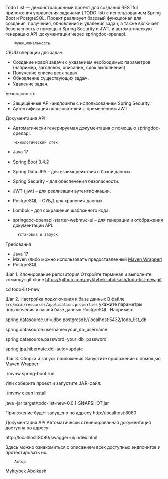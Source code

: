 Todo List — демонстрационный проект для создания RESTful приложения управления задачами (TODO list) с использованием Spring Boot и PostgreSQL. Проект реализует базовый функционал для создания, получения, обновления и удаления задач, а также включает безопасность с помощью Spring Security и JWT, и автоматическую генерацию API-документации через springdoc-openapi.

        Функциональность
CRUD операции для задач: 
  - Создание новой задачи с указанием необходимых параметров (например, заголовок, описание, срок выполнения).  
  - Получение списка всех задач.  
  - Обновление существующих задач.  
  - Удаление задач.

Безопасность:
  - Защищённые API-эндпоинты с использованием Spring Security.  
  - Аутентификация пользователей с применением JWT.

Документация API: 
  - Автоматически генерируемая документация с помощью springdoc-openapi.


        Технологический стек
- Java 17
- Spring Boot 3.4.2
- Spring Data JPA – для взаимодействия с базой данных.
- Spring Security – для обеспечения безопасности.
- JWT (jjwt) – для реализации аутентификации.
- PostgreSQL – СУБД для хранения данных.
- Lombok – для сокращения шаблонного кода.
- springdoc-openapi-starter-webmvc-ui – для генерации и отображения документации API.

        Установка и запуск
Требования
- Java 17
- Maven (либо можно использовать предоставленный [Maven Wrapper](./mvnw))
- PostgreSQL


Шаг 1. Клонирование репозитория
Откройте терминал и выполните команду:
git clone https://github.com/myktybek-abdikash/todo-list-new.git

cd todo-list-new


Шаг 2. Настройка подключения к базе данных
В файле `src/main/resources/application.properties` укажите параметры подключения к вашей базе данных PostgreSQL. Например:

spring.datasource.url=jdbc:postgresql://localhost:5432/todo_list_db

spring.datasource.username=your_db_username

spring.datasource.password=your_db_password

spring.jpa.hibernate.ddl-auto=update


Шаг 3. Сборка и запуск приложения
Запустите приложение с помощью Maven Wrapper:

./mvnw spring-boot:run

Или соберите проект и запустите JAR-файл:

./mvnw clean install

java -jar target/todo-list-new-0.0.1-SNAPSHOT.jar


Приложение будет запущено по адресу http://localhost:8080


Документация API
Автоматически сгенерированная документация доступна по адресу:

http://localhost:8080/swagger-ui/index.html

Здесь можно ознакомиться с описанием всех доступных эндпоинтов и протестировать их.

        Автор
Myktybek Abdikash
